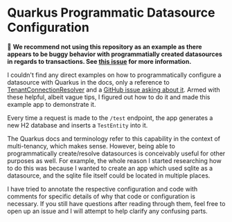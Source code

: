 # Quarkus Programmatic Datasource Configuration

:rotating_light: **We recommend not using this repository as an example as there appears to be buggy behavior with programmatially created datasources in regards to transactions. See [this issue](https://github.com/HamburgChimps/quarkus-programmatic-datasource-configuration/issues/1) for more information.**

I couldn't find any direct examples on how to programmatically configure a datasource with Quarkus in the docs, only
a reference to [TenantConnectionResolver][0] and a [GitHub issue asking about it][1]. Armed with these helpful, albeit
vague tips, I figured out how to do it and made this example app to demonstrate it.

Every time a request is made to the `/test` endpoint, the app generates a new H2 database and inserts a `TestEntity` into it.

The Quarkus docs and terminology refer to this capability in the context of multi-tenancy, which makes sense. However, being
able to programmatically create/resolve datasources is conceivably useful for other purposes as well. For example, the whole
reason I started researching how to do this was because I wanted to create an app which used sqlite as a datasource, and the sqlite
file itself could be located in multiple places.

I have tried to annotate the respective configuration and code with comments for specific details of why that code or configuration is
necessary. If you still have questions after reading through them, feel free to open up an issue and I will attempt
to help clarify any confusing parts.

[0]: https://quarkus.io/guides/hibernate-orm#programmatically-resolving-tenants-connections
[1]: https://github.com/quarkusio/quarkus/issues/7019
